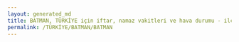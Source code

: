 ```yaml
---
layout: generated_md
title: BATMAN, TÜRKİYE için iftar, namaz vakitleri ve hava durumu - ilçe/eyalet seç
permalink: /TÜRKİYE/BATMAN/BATMAN
---
```


<script type="text/javascript">
  var country = TÜRKİYE;
  var city = BATMAN;
  var state = BATMAN;
  var lat = 72;
  var lon = 21;
</script>
